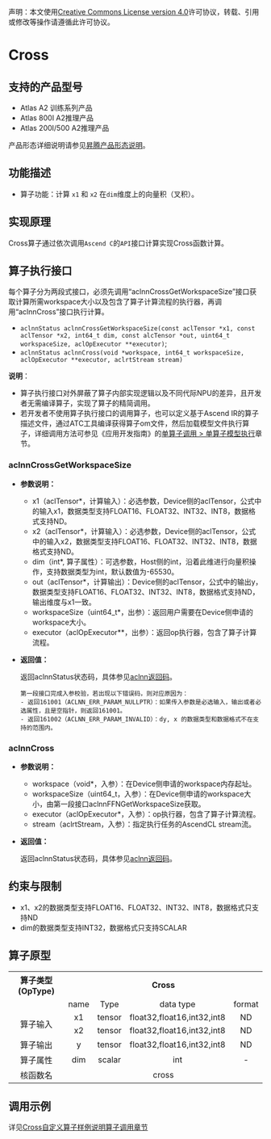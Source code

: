 声明：本文使用[Creative Commons License version 4.0](https://creativecommons.org/licenses/by/4.0/legalcode)许可协议，转载、引用或修改等操作请遵循此许可协议。

# Cross

## 支持的产品型号

- Atlas A2 训练系列产品
- Atlas 800I A2推理产品
- Atlas 200I/500 A2推理产品

产品形态详细说明请参见[昇腾产品形态说明](https://www.hiascend.com/document/redirect/CannCommunityProductForm)。


## 功能描述

- 算子功能：‌计算 `x1` 和 `x2` 在`dim`维度上的向量积（叉积）。


## 实现原理

Cross算子通过依次调用`Ascend C`的`API`接口计算实现Cross函数计算。

## 算子执行接口

每个算子分为两段式接口，必须先调用“aclnnCrossGetWorkspaceSize”接口获取计算所需workspace大小以及包含了算子计算流程的执行器，再调用“aclnnCross”接口执行计算。

* `aclnnStatus aclnnCrossGetWorkspaceSize(const aclTensor *x1, const aclTensor *x2, int64_t dim, const alcTensor *out, uint64_t workspaceSize, aclOpExecutor **executor)`;
* `aclnnStatus aclnnCross(void *workspace, int64_t workspaceSize, aclOpExecutor **executor, aclrtStream stream)`

**说明**：

- 算子执行接口对外屏蔽了算子内部实现逻辑以及不同代际NPU的差异，且开发者无需编译算子，实现了算子的精简调用。
- 若开发者不使用算子执行接口的调用算子，也可以定义基于Ascend IR的算子描述文件，通过ATC工具编译获得算子om文件，然后加载模型文件执行算子，详细调用方法可参见《应用开发指南》的[单算子调用 > 单算子模型执行](https://hiascend.com/document/redirect/CannCommunityCppOpcall)章节。

### aclnnCrossGetWorkspaceSize

- **参数说明：**
  - x1（aclTensor\*，计算输入）：必选参数，Device侧的aclTensor，公式中的输入x1，数据类型支持FLOAT16、FLOAT32、INT32、INT8，数据格式支持ND。
  - x2（aclTensor\*，计算输入）：必选参数，Device侧的aclTensor，公式中的输入x2，数据类型支持FLOAT16、FLOAT32、INT32、INT8，数据格式支持ND。
  - dim（int\*, 算子属性）：可选参数，Host侧的int，沿着此维进行向量积操作，支持数据类型为int，默认数值为-65530。
  - out（aclTensor\*，计算输出）：Device侧的aclTensor，公式中的输出y，数据类型支持FLOAT16、FLOAT32、INT32、INT8，数据格式支持ND，输出维度与x1一致。
  - workspaceSize（uint64\_t\*，出参）：返回用户需要在Device侧申请的workspace大小。
  - executor（aclOpExecutor\*\*，出参）：返回op执行器，包含了算子计算流程。



- **返回值：**
  
  返回aclnnStatus状态码，具体参见[aclnn返回码](https://www.hiascend.com/document/detail/zh/CANNCommunityEdition/800alpha003/apiref/aolapi/context/common/aclnn%E8%BF%94%E5%9B%9E%E7%A0%81_fuse.md)。
  
  ```
  第一段接口完成入参校验，若出现以下错误码，则对应原因为：
  - 返回161001（ACLNN_ERR_PARAM_NULLPTR）：如果传入参数是必选输入，输出或者必选属性，且是空指针，则返回161001。
  - 返回161002（ACLNN_ERR_PARAM_INVALID）：dy, x 的数据类型和数据格式不在支持的范围内。
    ```

### aclnnCross

- **参数说明：**

  - workspace（void\*，入参）：在Device侧申请的workspace内存起址。
  - workspaceSize（uint64\_t，入参）：在Device侧申请的workspace大小，由第一段接口aclnnFFNGetWorkspaceSize获取。
  - executor（aclOpExecutor\*，入参）：op执行器，包含了算子计算流程。
  - stream（aclrtStream，入参）：指定执行任务的AscendCL stream流。
- **返回值：**

  返回aclnnStatus状态码，具体参见[aclnn返回码](https://www.hiascend.com/document/detail/zh/CANNCommunityEdition/800alpha003/apiref/aolapi/context/common/aclnn%E8%BF%94%E5%9B%9E%E7%A0%81_fuse.md)。

## 约束与限制

- x1、x2的数据类型支持FLOAT16、FLOAT32、INT32、INT8，数据格式只支持ND
- dim的数据类型支持INT32，数据格式只支持SCALAR

## 算子原型

<table>
<tr><th align="center">算子类型(OpType)</th><th colspan="4" align="center">Cross</th></tr> 
<tr><td align="center"> </td><td align="center">name</td><td align="center">Type</td><td align="center">data type</td><td align="center">format</td></tr>  
<tr><td rowspan="3" align="center">算子输入</td>
 
<tr><td align="center">x1</td><td align="center">tensor</td><td align="center">float32,float16,int32,int8</td><td align="center">ND</td></tr>  
<tr><td align="center">x2</td><td align="center">tensor</td><td align="center">float32,float16,int32,int8</td><td align="center">ND</td></tr>  

<tr><td rowspan="1" align="center">算子输出</td>
<td align="center">y</td><td align="center">tensor</td><td align="center">float32,float16,int32,int8</td><td align="center">ND</td></tr>  
<tr><td rowspan="1" align="center">算子属性</td>
<td align="center">dim</td><td align="center">scalar</td><td align="center">int</td><td align="center">-</td></tr>  
<tr><td rowspan="1" align="center">核函数名</td><td colspan="4" align="center">cross</td></tr>  
</table>

## 调用示例

详见[Cross自定义算子样例说明算子调用章节](../README.md#算子调用)